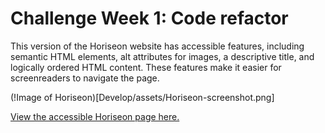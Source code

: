 # Challenge Week 1: Code refactor
This version of the Horiseon website has accessible features, including semantic HTML elements, alt attributes for images, a descriptive title, and logically ordered HTML content. These features make it easier for screenreaders to navigate the page.

(!Image of Horiseon)[Develop/assets/Horiseon-screenshot.png]

[View the accessible Horiseon page here.](/Develop/index.html)
